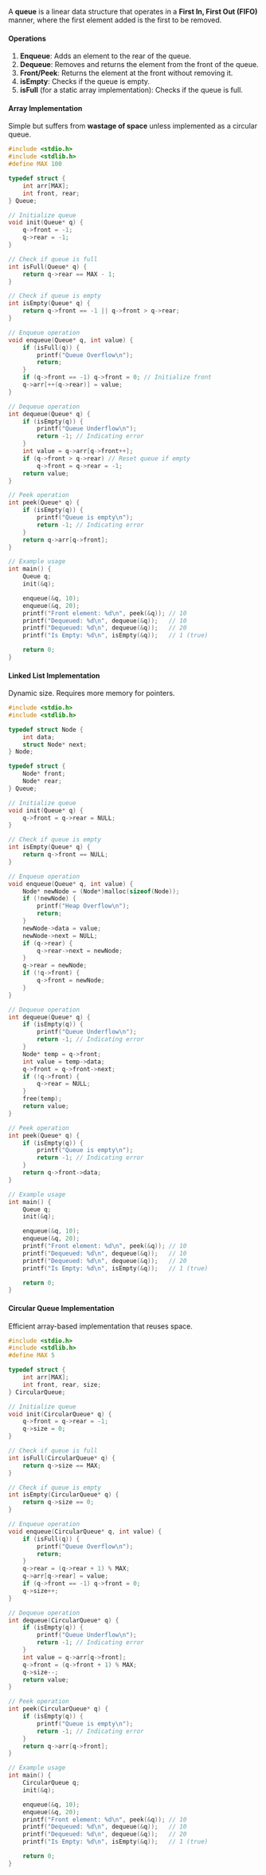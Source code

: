 
A **queue** is a linear data structure that operates in a **First In, First Out (FIFO)** manner, where the first element added is the first to be removed.

#### Operations

1. **Enqueue**: Adds an element to the rear of the queue.
2. **Dequeue**: Removes and returns the element from the front of the queue.
3. **Front/Peek**: Returns the element at the front without removing it.
4. **isEmpty**: Checks if the queue is empty.
5. **isFull** (for a static array implementation): Checks if the queue is full.

#### **Array Implementation**

Simple but suffers from **wastage of space** unless implemented as a circular queue.

```c
#include <stdio.h>
#include <stdlib.h>
#define MAX 100

typedef struct {
    int arr[MAX];
    int front, rear;
} Queue;

// Initialize queue
void init(Queue* q) {
    q->front = -1;
    q->rear = -1;
}

// Check if queue is full
int isFull(Queue* q) {
    return q->rear == MAX - 1;
}

// Check if queue is empty
int isEmpty(Queue* q) {
    return q->front == -1 || q->front > q->rear;
}

// Enqueue operation
void enqueue(Queue* q, int value) {
    if (isFull(q)) {
        printf("Queue Overflow\n");
        return;
    }
    if (q->front == -1) q->front = 0; // Initialize front
    q->arr[++(q->rear)] = value;
}

// Dequeue operation
int dequeue(Queue* q) {
    if (isEmpty(q)) {
        printf("Queue Underflow\n");
        return -1; // Indicating error
    }
    int value = q->arr[q->front++];
    if (q->front > q->rear) // Reset queue if empty
        q->front = q->rear = -1;
    return value;
}

// Peek operation
int peek(Queue* q) {
    if (isEmpty(q)) {
        printf("Queue is empty\n");
        return -1; // Indicating error
    }
    return q->arr[q->front];
}

// Example usage
int main() {
    Queue q;
    init(&q);

    enqueue(&q, 10);
    enqueue(&q, 20);
    printf("Front element: %d\n", peek(&q)); // 10
    printf("Dequeued: %d\n", dequeue(&q));   // 10
    printf("Dequeued: %d\n", dequeue(&q));   // 20
    printf("Is Empty: %d\n", isEmpty(&q));   // 1 (true)

    return 0;
}
```

#### **Linked List Implementation**

Dynamic size. Requires more memory for pointers.

```c
#include <stdio.h>
#include <stdlib.h>

typedef struct Node {
    int data;
    struct Node* next;
} Node;

typedef struct {
    Node* front;
    Node* rear;
} Queue;

// Initialize queue
void init(Queue* q) {
    q->front = q->rear = NULL;
}

// Check if queue is empty
int isEmpty(Queue* q) {
    return q->front == NULL;
}

// Enqueue operation
void enqueue(Queue* q, int value) {
    Node* newNode = (Node*)malloc(sizeof(Node));
    if (!newNode) {
        printf("Heap Overflow\n");
        return;
    }
    newNode->data = value;
    newNode->next = NULL;
    if (q->rear) {
        q->rear->next = newNode;
    }
    q->rear = newNode;
    if (!q->front) {
        q->front = newNode;
    }
}

// Dequeue operation
int dequeue(Queue* q) {
    if (isEmpty(q)) {
        printf("Queue Underflow\n");
        return -1; // Indicating error
    }
    Node* temp = q->front;
    int value = temp->data;
    q->front = q->front->next;
    if (!q->front) {
        q->rear = NULL;
    }
    free(temp);
    return value;
}

// Peek operation
int peek(Queue* q) {
    if (isEmpty(q)) {
        printf("Queue is empty\n");
        return -1; // Indicating error
    }
    return q->front->data;
}

// Example usage
int main() {
    Queue q;
    init(&q);

    enqueue(&q, 10);
    enqueue(&q, 20);
    printf("Front element: %d\n", peek(&q)); // 10
    printf("Dequeued: %d\n", dequeue(&q));   // 10
    printf("Dequeued: %d\n", dequeue(&q));   // 20
    printf("Is Empty: %d\n", isEmpty(&q));   // 1 (true)

    return 0;
}
```

#### **Circular Queue Implementation**

Efficient array-based implementation that reuses space.

```c
#include <stdio.h>
#include <stdlib.h>
#define MAX 5

typedef struct {
    int arr[MAX];
    int front, rear, size;
} CircularQueue;

// Initialize queue
void init(CircularQueue* q) {
    q->front = q->rear = -1;
    q->size = 0;
}

// Check if queue is full
int isFull(CircularQueue* q) {
    return q->size == MAX;
}

// Check if queue is empty
int isEmpty(CircularQueue* q) {
    return q->size == 0;
}

// Enqueue operation
void enqueue(CircularQueue* q, int value) {
    if (isFull(q)) {
        printf("Queue Overflow\n");
        return;
    }
    q->rear = (q->rear + 1) % MAX;
    q->arr[q->rear] = value;
    if (q->front == -1) q->front = 0;
    q->size++;
}

// Dequeue operation
int dequeue(CircularQueue* q) {
    if (isEmpty(q)) {
        printf("Queue Underflow\n");
        return -1; // Indicating error
    }
    int value = q->arr[q->front];
    q->front = (q->front + 1) % MAX;
    q->size--;
    return value;
}

// Peek operation
int peek(CircularQueue* q) {
    if (isEmpty(q)) {
        printf("Queue is empty\n");
        return -1; // Indicating error
    }
    return q->arr[q->front];
}

// Example usage
int main() {
    CircularQueue q;
    init(&q);

    enqueue(&q, 10);
    enqueue(&q, 20);
    printf("Front element: %d\n", peek(&q)); // 10
    printf("Dequeued: %d\n", dequeue(&q));   // 10
    printf("Dequeued: %d\n", dequeue(&q));   // 20
    printf("Is Empty: %d\n", isEmpty(&q));   // 1 (true)

    return 0;
}
```